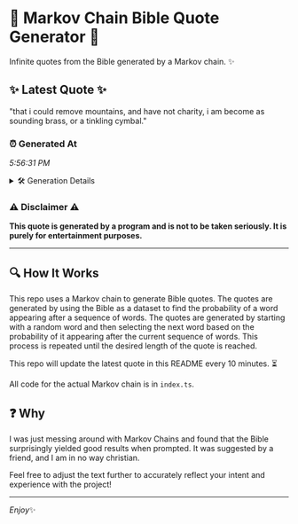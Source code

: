 # 📖 Markov Chain Bible Quote Generator 📖

Infinite quotes from the Bible generated by a Markov chain. ✨

## ✨ Latest Quote ✨
"that i could remove mountains, and have not charity, i am become as sounding brass, or a tinkling cymbal."

### ⏰ Generated At
*5:56:31 PM*

<details>
    <summary>🛠️ Generation Details</summary>
    <p>
        <strong>🌱 Seed:</strong> that<br>
        <strong>🔄 Iterations:</strong> 18<br>
        <strong>📜 Context History:</strong><br>[ that ]: i<br>[ that, i ]: could<br>[ that, i, could ]: remove<br>[ that, i, could, remove ]: mountains,<br>[ that, i, could, remove, mountains, ]: and<br>[ that, i, could, remove, mountains,, and ]: have<br>[ i, could, remove, mountains,, and, have ]: not<br>[ could, remove, mountains,, and, have, not ]: charity,<br>[ remove, mountains,, and, have, not, charity, ]: i<br>[ mountains,, and, have, not, charity,, i ]: am<br>[ and, have, not, charity,, i, am ]: become<br>[ have, not, charity,, i, am, become ]: as<br>[ not, charity,, i, am, become, as ]: sounding<br>[ charity,, i, am, become, as, sounding ]: brass,<br>[ i, am, become, as, sounding, brass, ]: or<br>[ am, become, as, sounding, brass,, or ]: a<br>[ become, as, sounding, brass,, or, a ]: tinkling<br>[ as, sounding, brass,, or, a, tinkling ]: cymbal.<br>
    </p>
</details>

### ⚠️ Disclaimer ⚠️
**This quote is generated by a program and is not to be taken seriously. It is purely for entertainment purposes.**

---

## 🔍 How It Works

This repo uses a Markov chain to generate Bible quotes. The quotes are generated by using the Bible as a dataset to find the probability of a word appearing after a sequence of words. The quotes are generated by starting with a random word and then selecting the next word based on the probability of it appearing after the current sequence of words. This process is repeated until the desired length of the quote is reached.

This repo will update the latest quote in this README every 10 minutes. ⏳

All code for the actual Markov chain is in `index.ts`.

## ❓ Why

I was just messing around with Markov Chains and found that the Bible surprisingly yielded good results when prompted. 
It was suggested by a friend, and I am in no way christian.

Feel free to adjust the text further to accurately reflect your intent and experience with the project!

---

*Enjoy*✨
